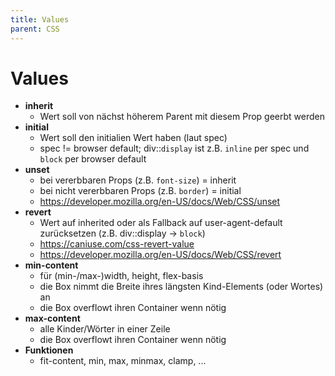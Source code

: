 ```yaml
---
title: Values
parent: CSS
---
```


# Values
- **inherit**
  - Wert soll von nächst höherem Parent mit diesem Prop geerbt werden
- **initial**
  - Wert soll den initialien Wert haben (laut spec)
  - spec != browser default; div::`display` ist z.B. `inline` per spec und `block` per browser default
- **unset**
  - bei vererbbaren Props (z.B. `font-size`) = inherit
  - bei nicht vererbbaren Props (z.B. `border`) = initial
  - <https://developer.mozilla.org/en-US/docs/Web/CSS/unset>
- **revert**
  - Wert auf inherited oder als Fallback auf user-agent-default zurücksetzen (z.B. div::display -> `block`)
  - <https://caniuse.com/css-revert-value>
  - <https://developer.mozilla.org/en-US/docs/Web/CSS/revert>
- **min-content**
  - für (min-/max-)width, height, flex-basis
  - die Box nimmt die Breite ihres längsten Kind-Elements (oder Wortes) an
  - die Box overflowt ihren Container wenn nötig
- **max-content**
  - alle Kinder/Wörter in einer Zeile
  - die Box overflowt ihren Container wenn nötig
- **Funktionen**
  - fit-content, min, max, minmax, clamp, ...
